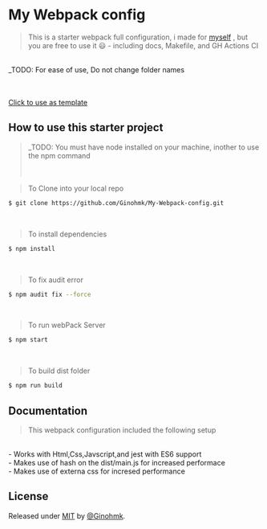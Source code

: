 # My Webpack config

>This is a starter webpack full configuration, i made for [myself](https://github.com/Ginohmk) , but you are free to use it 😃 - including docs, Makefile, and GH Actions CI
<br>
_TODO: For ease of use, Do not change folder names

<br><br>
[Click to use as template](https://github.com/Ginohmk/My-Webpack-config/generate)

## How to use this starter project
>_TODO: You must have node installed on your machine, inother to use the npm command
<br><br><br>

>To Clone into your local repo
```sh
$ git clone https://github.com/Ginohmk/My-Webpack-config.git
```
<br>

>To install dependencies 
```sh
$ npm install 
```
<br>

>To fix audit error 
```sh
$ npm audit fix --force
```

<br>


>To run webPack Server
```sh
$ npm start
```
<br>

>To build dist folder
```sh
$ npm run build
```

## Documentation
>This webpack configuration included the following setup
<br>
- Works with Html,Css,Javscript,and jest with ES6 support <br>
- Makes use of hash on the dist/main.js for increased performace <br>
- Makes use of externa css for incresed performance <br>


## License
Released under [MIT](/LICENSE) by [@Ginohmk](https://github.com/Ginohmk).
